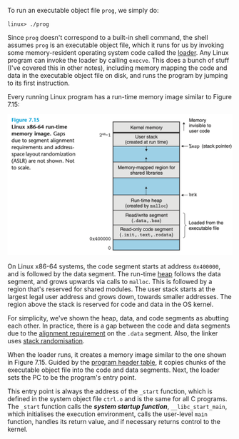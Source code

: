 To run an executable object file `prog`, we simply do:

```
linux> ./prog
```

Since `prog` doesn't correspond to a built-in shell command, the shell assumes `prog` is an executable object file, which it runs for us by invoking some memory-resident operating system code called the [loader](Compiler%20Drivers#^727a6f). Any Linux program can invoke the loader by calling `execve`. This does a bunch of stuff (I've covered this in other notes), including memory mapping the code and data in the executable object file on disk, and runs the program by jumping to its first instruction. 

Every running Linux program has a run-time memory image similar to Figure 7.15:

![](_attachments/Screenshot%202023-10-29%20at%2011.03.55.png)

On Linux x86-64 systems, the code segment starts at address `0x400000`, and is followed by the data segment. The run-time [heap](../Chapter%209/Dynamic%20Memory%20Allocation.md) follows the data segment, and grows upwards via calls to `malloc`. This is followed by a region that's reserved for shared modules. The user stack starts at the largest legal user address and grows down, towards smaller addresses. The region above the stack is reserved for code and data in the OS kernel.

For simplicity, we've shown the heap, data, and code segments as abutting each other. In practice, there is a gap between the code and data segments due to the [alignment requirement](Executable%20Object%20Files#^0ef570) on the `.data` segment. Also, the linker uses [stack randomisation](Combining%20Control%20and%20Data%20in%20Machine-Level%20Programs#Stack%20Randomisation). 

When the loader runs, it creates a memory image similar to the one shown in Figure 7.15. Guided by the [program header table](Executable%20Object%20Files.md), it copies chunks of the executable object file into the code and data segments. Next, the loader sets the PC to be the program's entry point. 

This entry point is always the address of the `_start` function, which is defined in the system object file `ctrl.o` and is the same for all C programs. The `_start` function calls the ***system startup function***, `__libc_start_main`, which initialises the execution environment, calls the user-level `main` function, handles its return value, and if necessary returns control to the kernel.

